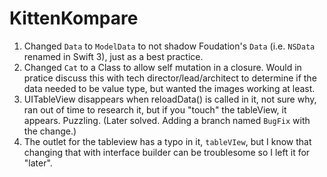 # KittenKompare

1. Changed `Data` to `ModelData` to not shadow Foudation's `Data` (i.e. `NSData` renamed in Swift 3), just as a best practice.
2. Changed `Cat` to a Class to allow self mutation in a closure. Would in pratice discuss this with tech director/lead/architect to determine if the data needed to be value type, but wanted the images working at least.
3. UITableView disappears when reloadData() is called in it, not sure why, ran out of time to research it, but if you "touch" the tableView, it appears. Puzzling. (Later solved. Adding a branch named `BugFix` with the change.)
4. The outlet for the tableview has a typo in it, `tableVIew`, but I know that changing that with interface builder can be troublesome so I left it for "later".
